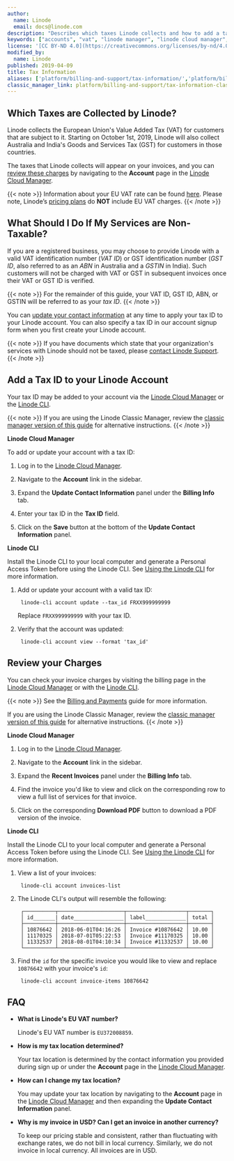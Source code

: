 ```yaml
---
author:
  name: Linode
  email: docs@linode.com
description: "Describes which taxes Linode collects and how to add a tax identification number to your account."
keywords: ["accounts", "vat", "linode manager", "linode cloud manager", "manager", "tax", "taxes", "tax information", "usd", "vat id", "eu", "european union", "value added tax", "gst", "goods and services tax", "gst id", "tax id"]
license: '[CC BY-ND 4.0](https://creativecommons.org/licenses/by-nd/4.0)'
modified_by:
  name: Linode
published: 2019-04-09
title: Tax Information
aliases: ['platform/billing-and-support/tax-information/','platform/billing-and-support/european-union-vat-linode/']
classic_manager_link: platform/billing-and-support/tax-information-classic-manager/
---
```


##  Which Taxes are Collected by Linode?

Linode collects the European Union's Value Added Tax (VAT) for customers that are subject to it. Starting on October 1st, 2019, Linode will also collect Australia and India's Goods and Services Tax (GST) for customers in those countries.

The taxes that Linode collects will appear on your invoices, and you can [review these charges](#review-your-charges) by navigating to the **Account** page in the [Linode Cloud Manager](https://cloud.linode.com).

{{< note >}}
Information about your EU VAT rate can be found [here](https://ec.europa.eu/taxation_customs/business/vat_en). Please note, Linode’s [pricing plans](/docs/platform/billing-and-support/billing-and-payments/#linode-cloud-hosting-and-backups) do **NOT** include EU VAT charges.
{{< /note >}}

## What Should I Do If My Services are Non-Taxable?

If you are a registered business, you may choose to provide Linode with a valid VAT identification number (*VAT ID*) or GST identification number (*GST ID*, also referred to as an *ABN* in Australia and a *GSTIN* in India). Such customers will not be charged with VAT or GST in subsequent invoices once their VAT or GST ID is verified.

{{< note >}}
For the remainder of this guide, your VAT ID, GST ID, ABN, or GSTIN will be referred to as your *tax ID*.
{{< /note >}}

You can [update your contact information](#add-a-tax-id-to-your-linode-account) at any time to apply your tax ID to your Linode account. You can also specify a tax ID in our account signup form when you first create your Linode account.

{{< note >}}
If you have documents which state that your organization's services with Linode should not be taxed, please [contact Linode Support](/docs/platform/billing-and-support/support/#contacting-linode-support).
{{< /note >}}

## Add a Tax ID to your Linode Account

Your tax ID may be added to your account via the [Linode Cloud Manager](https://cloud.linode.com) or the [Linode CLI](https://github.com/linode/linode-cli).

{{< note >}}
If you are using the Linode Classic Manager, review the [classic manager version of this guide](/docs/platform/billing-and-support/tax-information-classic-manager/#add-a-tax-id-to-your-linode-account) for alternative instructions.
{{< /note >}}

**Linode Cloud Manager**

To add or update your account with a tax ID:

1. Log in to the [Linode Cloud Manager](https://cloud.linode.com).

1. Navigate to the **Account** link in the sidebar.

1. Expand the **Update Contact Information** panel under the **Billing Info** tab.

1. Enter your tax ID in the **Tax ID** field.

1. Click on the **Save** button at the bottom of the **Update Contact Information** panel.

**Linode CLI**

Install the Linode CLI to your local computer and generate a Personal Access Token before using the Linode CLI. See [Using the Linode CLI](/docs/platform/api/using-the-linode-cli/) for more information.

1. Add or update your account with a valid tax ID:

        linode-cli account update --tax_id FRXX999999999

    Replace `FRXX999999999` with your tax ID.

1. Verify that the account was updated:

        linode-cli account view --format 'tax_id'

## Review your Charges

You can check your invoice charges by visiting the billing page in the [Linode Cloud Manager](https://cloud.linode.com) or with the [Linode CLI](https://github.com/linode/linode-cli).

{{< note >}}
See the [Billing and Payments](/docs/platform/billing-and-support/billing-and-payments/) guide for more information.

If you are using the Linode Classic Manager, review the [classic manager version of this guide](/docs/platform/billing-and-support/tax-information-classic-manager/#review-your-charges) for alternative instructions.
{{< /note >}}

**Linode Cloud Manager**

1. Log in to the [Linode Cloud Manager](https://cloud.linode.com).

1. Navigate to the **Account** link in the sidebar.

1. Expand the **Recent Invoices** panel under the **Billing Info** tab.

1. Find the invoice you'd like to view and click on the corresponding row to view a full list of services for that invoice.

1. Click on the corresponding **Download PDF** button to download a PDF version of the invoice.

**Linode CLI**

Install the Linode CLI to your local computer and generate a Personal Access Token before using the Linode CLI. See [Using the Linode CLI](/docs/platform/api/using-the-linode-cli/) for more information.

1. View a list of your invoices:

        linode-cli account invoices-list

1. The Linode CLI's output will resemble the following:

        ┌──────────┬─────────────────────┬───────────────────┬───────┐
        │ id_______| date________________│ label_____________│ total │
        ├──────────┼─────────────────────┼───────────────────┼───────┤
        │ 10876642 │ 2018-06-01T04:16:26 │ Invoice #10876642 │ 10.00 │
        │ 11170325 │ 2018-07-01T05:22:53 │ Invoice #11170325 │ 10.00 │
        │ 11332537 │ 2018-08-01T04:10:34 │ Invoice #11332537 │ 10.00 │
        └──────────┴─────────────────────┴───────────────────┴───────┘

1. Find the `id` for the specific invoice you would like to view and replace `10876642` with your invoice's `id`:

        linode-cli account invoice-items 10876642

## FAQ

-   **What is Linode's EU VAT number?**

    Linode's EU VAT number is `EU372008859`.

-   **How is my tax location determined?**

    Your tax location is determined by the contact information you provided during sign up or under the **Account** page in the [Linode Cloud Manager](https://cloud.linode.com).

-   **How can I change my tax location?**

    You may update your tax location by navigating to the **Account** page in the [Linode Cloud Manager](https://cloud.linode.com) and then expanding the **Update Contact Information** panel.

-   **Why is my invoice in USD? Can I get an invoice in another currency?**

    To keep our pricing stable and consistent, rather than fluctuating with exchange rates, we do not bill in local currency. Similarly, we do not invoice in local currency. All invoices are in USD.
